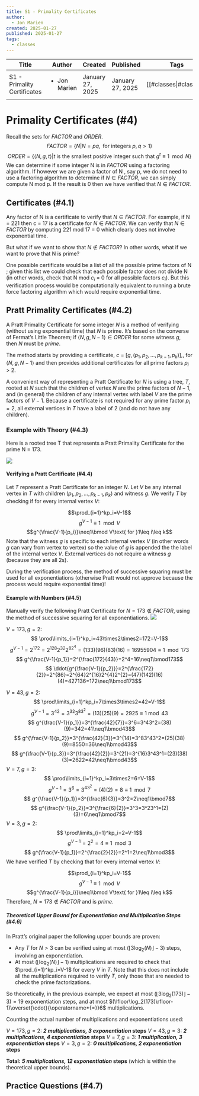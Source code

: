 ```yaml
---
title: S1 - Primality Certificates
author:
  - Jon Marien
created: 2025-01-27
published: 2025-01-27
tags:
  - classes
---
```


| Title                       | Author                       | Created          | Published        | Tags                   |
| --------------------------- | ---------------------------- | ---------------- | ---------------- | ---------------------- |
| S1 - Primality Certificates | <ul><li>Jon Marien</li></ul> | January 27, 2025 | January 27, 2025 | [[#classes\|#classes]] |

# Primality Certificates (#4)
Recall the sets for $FACTOR$ and $ORDER$.
$$ FACTOR=\{N|N=pq,\text{ for integers }p,q>1\}$$
$$ORDER=\{\langle N,g,t\rangle|t\text{ is the smallest positive integer such that }g^t\equiv1\mod N\}$$
We can determine if some integer N is in $FACTOR$ using a factoring algorithm. If however we are given a factor of N , say p, we do not need to use a factoring algorithm to determine if $N\in FACTOR$, we can simply compute N mod p. If the result is 0 then we have verified that $N\in FACTOR$.
## Certificates (#4.1)
Any factor of N is a certificate to verify that $N\in FACTOR$. For example, if N = 221 then c = 17 is a certificate for $N\in FACTOR$. We can verify that $N\in FACTOR$ by computing 221 mod 17 = 0 which clearly does not involve exponential time. 

But what if we want to show that $N\not\in FACTOR?$ In other words, what if we want to prove that N is prime? 

One possible certificate would be a list of all the possible prime factors of N ; given this list we could check that each possible factor does not divide N (in other words, check that N mod ${c_i}$ = 0 for all possible factors $c_{i}$). But this verification process would be computationally equivalent to running a brute force factoring algorithm which would require exponential time.

## Pratt Primality Certificates (#4.2)
A Pratt Primality Certificate for some integer $N$ is a method of verifying (without using exponential time) that $N$ is prime. It’s based on the converse of Fermat’s Little Theorem; if $\langle N,g,N-1\rangle\in ORDER$ for some witness $g$, then $N$ must be $prime$.

The method starts by providing a certificate, $c\:=\:[g,(p_1,p_2,...,p_{k-1},p_k)],$, for $\langle N,g,N-1\rangle$ and then provides additional certificates for all prime factors $p_i$ > 2. 

A convenient way of representing a Pratt Certificate for $N$ is using a tree, $T$, rooted at $N$ such that the children of vertex $N$ are the prime factors of $N − 1$, and (in general) the children of any internal vertex with label $V$ are the prime factors of $V − 1$. Because a certificate is not required for any prime factor $p_{i}=2$, all external vertices in $T$ have a label of 2 (and do not have any children).
### Example with Theory (#4.3)
Here is a rooted tree T that represents a Pratt Primality Certificate for the prime N = 173.

![](S1-January-27th-2025-11-45-57.webp)

#### Verifying a Pratt Certificate (#4.4)
Let $T$ represent a Pratt Certificate for an integer $N$. Let $V$ be any internal vertex in $T$ with children $(p_{1}, p_{2}, ..., p_{k-1}, p_{k})$ and witness $g$. We verify $T$ by checking if for every internal vertex $V$:

$$\prod_{i=1}^kp_i=V-1$$
$$ g^{V-1}\equiv1\mod V$$
$$g^{\frac{V-1}{p_i}}\neq1\bmod V\text{ for }1\leq i\leq k$$
Note that the witness $g$ is specific to each internal vertex $V$ (in other words $g$ can vary from vertex to vertex) so the value of $g$ is appended the the label of the internal vertex $V$. External vertices do not require a witness $g$ (because they are all 2s). 

During the verification process, the method of successive squaring must be used for all exponentiations (otherwise Pratt would not approve because the process would require exponential time)!

#### Example with Numbers (#4.5)
Manually verify the following Pratt Certificate for $N = 173 \not\in FACTOR$, using the method of successive squaring for all exponentiations.
![](S1-January-27th-2025-11-50-18.webp)

$V = 173, g = 2$:
$$ \prod\limits_{i=1}^kp_i=43\times2\times2=172=V-1$$
$$ g^{V-1}=2^{172}=2^{128}2^{32}2^82^4=(133)(96)(83)(16)=16955904\equiv1\mod173$$
$$ g^{\frac{V-1}{p_1}}=2^{\frac{172}{43}}=2^4=16\neq1\bmod173$$
$$ \ddot{g^{\frac{V-1}{p_2}}}=2^{\frac{172}{2}}=2^{86}=2^{64}2^{16}2^{4}2^{2}=(47)(142)(16)(4)=427136=172\neq1\bmod173$$

$V = 43, g = 2$:
$$ \prod\limits_{i=1}^kp_i=7\times3\times2=42=V-1$$
$$ g^{V-1}=3^{42}=3^{32}3^83^2=(13)(25)(9)=2925\equiv1\bmod43$$
$$ g^{\frac{V-1}{p_1}}=3^{\frac{42}{7}}=3^6=3^43^2=(38)(9)=342=41\neq1\bmod43$$
$$ g^{\frac{V-1}{p_2}}=3^{\frac{42}{3}}=3^{14}=3^83^43^2=(25)(38)(9)=8550=36\neq1\bmod43$$
$$ g^{\frac{V-1}{p_3}}=3^{\frac{42}{2}}=3^{21}=3^{16}3^43^1=(23)(38)(3)=2622=42\neq1\bmod43$$
$V = 7, g = 3$:
$$ \prod\limits_{i=1}^kp_i=3\times2=6=V-1$$
$$ g^{V-1}=3^6=3^43^2=(4)(2)=8\equiv1\mod7$$
$$ g^{\frac{V-1}{p_1}}=3^{\frac{6}{3}}=3^2=2\neq1\bmod7$$
$$ g^{\frac{V-1}{p_2}}=3^{\frac{6}{2}}=3^3=3^23^1=(2)(3)=6\neq1\bmod7$$
$V = 3, g = 2$:
$$ \prod\limits_{i=1}^kp_i=2=V-1$$
$$ g^{V-1}=2^2=4\equiv1\mod3$$
$$ g^{\frac{V-1}{p_1}}=2^{\frac{2}{2}}=2^1=2\neq1\bmod3$$
We have verified $T$ by checking that for every internal vertex $V$:

$$\prod_{i=1}^kp_i=V-1$$
$$ g^{V-1}\equiv1\mod V$$
$$g^{\frac{V-1}{p_i}}\neq1\bmod V\text{ for }1\leq i\leq k$$
Therefore, $N = 173 \not\in FACTOR$ and is $prime$.

##### Theoretical Upper Bound for Exponentiation and Multiplication Steps (#4.6)
In Pratt’s original paper the following upper bounds are proven:
- Any $T$ for $N > 3$ can be verified using at most $(\lfloor3\log_2(N)\rfloor-3)$ steps, involving an exponentiation.
- At most $(\lfloor\log_2(N)\rfloor-1)$ multiplications are required to check that $\prod_{i=1}^kp_i=V-1$ for every $V$ in $T$. Note that this does not include all the multiplications required to verify $T$, only those that are needed to check the prime factorizations.

So theoretically, in the previous example, we expect at most $(\lfloor3\log_2(173)\rfloor-3)=19$ exponentiation steps, and at most $(\lfloor\log_2(173)\rfloor-1)\overset{\cdot}{\operatorname*{=}}6$ multiplications.

Counting the actual number of multiplications and exponentiations used:

$V = 173, g = 2$: ***2 multiplications, 3 exponentiation* steps** 
$V = 43, g = 3$: ***2 multiplications, 4 exponentiation* steps** 
$V = 7, g = 3$: ***1 multiplication, 3 exponentiation* steps** 
$V = 3, g = 2$: ***0 multiplications, 2 exponentiation* steps**

**Total:** ***5 multiplications, 12 exponentiation* steps** (which is within the theoretical upper bounds).

## Practice Questions (#4.7)

